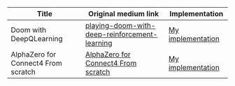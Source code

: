 Title | Original medium link | Implementation | 
--- | --- | --- | 
Doom with DeepQLearning | [playing-doom-with-deep-reinforcement-learning](https://medium.com/@james.liangyy/playing-doom-with-deep-reinforcement-learning-e55ce84e2930) | [My implementation](Doom_with_DeepQLearning/Doom_with_DeepQLearning.py) | 
AlphaZero for Connect4 From scratch | [AlphaZero for Connect4 From scratch](https://towardsdatascience.com/from-scratch-implementation-of-alphazero-for-connect4-f73d4554002a) | [My implementation](AlphaZero_Connect_4) | 